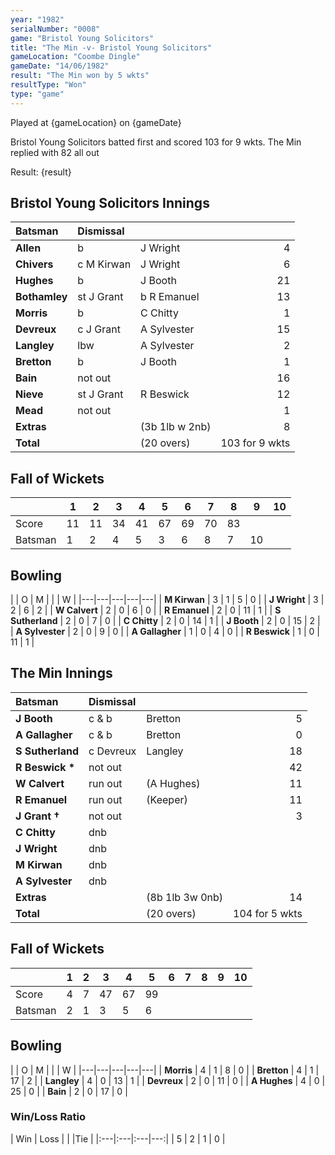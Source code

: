 ```yaml
---
year: "1982"
serialNumber: "0008"
game: "Bristol Young Solicitors" 
title: "The Min -v- Bristol Young Solicitors"
gameLocation: "Coombe Dingle"
gameDate: "14/06/1982"
result: "The Min won by 5 wkts"
resultType: "Won"
type: "game"
---
```


Played at {gameLocation} on {gameDate}

Bristol Young Solicitors batted first and scored 103 for 9 wkts. The Min replied with 82 all out

Result: {result}

## Bristol Young Solicitors Innings

| Batsman | Dismissal |  |  |
|:---|:---|---|---:|
| **Allen** | b | J Wright | 4 | 
| **Chivers** | c M Kirwan | J Wright | 6 | 
| **Hughes** | b | J Booth | 21 | 
| **Bothamley** | st J Grant | b R Emanuel | 13 | 
| **Morris** | b | C Chitty | 1 | 
| **Devreux** | c J Grant | A Sylvester | 15 | 
| **Langley** | lbw | A Sylvester | 2 | 
| **Bretton** | b | J Booth | 1 | 
| **Bain** | not out | | 16 | 
| **Nieve** | st J Grant | R Beswick | 12 | 
| **Mead** | not out | | 1 | 
| **Extras** | | (3b 1lb w 2nb) | 8 | 
| **Total** | | (20 overs) | 103 for 9 wkts| 

## Fall of Wickets

| | 1 | 2 | 3 | 4 | 5 | 6 | 7 | 8 | 9 | 10 |
|---|---|---|---|---|---|---|---|---|---|---|
| Score | 11 | 11 | 34 | 41 | 67 | 69 | 70 | 83 | | |
| Batsman | 1 | 2 | 4 | 5 | 3 | 6 | 8 | 7 | 10 |

## Bowling

| | O | M |  |  | W |
|---|---|---|---|---|
| **M Kirwan** | 3 | 1 | 5 | 0 |
| **J Wright** | 3 | 2 | 6 | 2 |
| **W Calvert** | 2 | 0 | 6 | 0 |
| **R Emanuel** | 2 | 0 | 11 | 1 |
| **S Sutherland** | 2 | 0 | 7 | 0 |
| **C Chitty** | 2 | 0 | 14 | 1 |
| **J Booth** | 2 | 0 | 15 | 2 |
| **A Sylvester** | 2 | 0 | 9 | 0 |
| **A Gallagher** | 1 | 0 | 4 | 0 |
| **R Beswick** | 1 | 0 | 11 | 1 |

## The Min Innings

| Batsman | Dismissal |  |  |
|:---|:---|---|---:|
| **J Booth** | c & b | Bretton | 5 | 
| **A Gallagher** | c & b | Bretton | 0 | 
| **S Sutherland** | c Devreux | Langley | 18 |
| **R Beswick &#42;** | not out | | 42 |
| **W Calvert** | run out | (A Hughes) | 11 |
| **R Emanuel** | run out | (Keeper) | 11 |
| **J Grant &#8224;** | not out | | 3 |
| **C Chitty** | dnb | | |
| **J Wright** | dnb | | |
| **M Kirwan** | dnb | | |
| **A Sylvester** | dnb | | |
| **Extras** | | (8b 1lb 3w 0nb) | 14 | |
| **Total** | | (20 overs) | 104 for 5 wkts| |

## Fall of Wickets

| | 1 | 2 | 3 | 4 | 5 | 6 | 7 | 8 | 9 | 10 |
|---|---|---|---|---|---|---|---|---|---|---|
| Score | 4 | 7 | 47 | 67 | 99 | | | | | |
| Batsman | 2 | 1 | 3 | 5 | 6 | | | | | |

## Bowling

| | O | M |  |  | W |
|---|---|---|---|---|
| **Morris** | 4 | 1 | 8 | 0 |
| **Bretton** | 4 | 1 | 17 | 2 |
| **Langley** | 4 | 0 | 13 | 1 |
| **Devreux** | 2 | 0 | 11 | 0 |
| **A Hughes** | 4 | 0 | 25 | 0 |
| **Bain** | 2 | 0 | 17 | 0 |

### Win/Loss Ratio

| Win | Loss |  |  |Tie |
|:---|:---|:---|---:|
| 5 | 2 | 1 | 0 |
